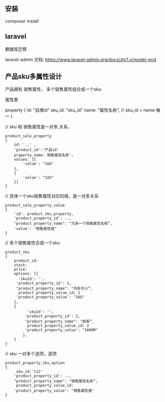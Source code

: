 ## 安装
composer install 

## laravel
数据库迁移

laravel-admin 文档: https://www.laravel-admin.org/docs/zh/1.x/model-grid

## 产品sku多属性设计
产品拥有 销售属性，
多个销售属性组合成一个sku.

属性表

property
{
    id: "自增id"
    sku_id: "sku_id"
    name: "属性名称",
    // sku_id + name 唯一
}

// sku 和 销售属性是一对多,关系、
```
product_sale_property
{
    id: '..' ,
    'product_id':'产品id'
    property_name: 销售属性名称',
    values: [{
        'value': "16G"
    }，
    {
        'value': "32G"
    }]
}
```


// 具体一个sku销售属性对应的值，是一对多关系
```
product_sale_property_value
{
    'id': product_sku_property,
    'product_property_id': ..,
    "product_property_name": "冗余一个销售属性名称“,
    'value': "销售属性值"
}
```
// 多个销售属性合成一个sku
```
product_sku
{
    product_id: 
    stock:
    price:
    options: [{
      'skuId': ''，
     'product_property_id': 1,
     "product_property_name": "内存大小“,
      product_property_value_id: 1
     'product_property_value': "16G"
    }，
    {
          'skuId': ''，
         'product_property_id': 2,
         "product_property_name": "频率“,
          product_property_value_id: 2
         'product_property_value': "1600M"
        }，
    ]
}
```
// sku 一对多个选项，选项
```
product_property_sku_option
{
     sku_id:'112'
    'product_property_id': ..,
    "product_property_name": "销售属性名称“,
     product_property_value_id: 
    'product_property_value': "销售属性值"
}
```
